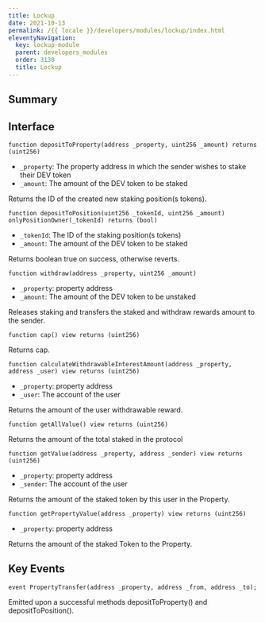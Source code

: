 ```yaml
---
title: Lockup
date: 2021-10-13
permalink: /{{ locale }}/developers/modules/lockup/index.html
eleventyNavigation:
  key: lockup-module
  parent: developers_modules
  order: 3130
  title: Lockup
---
```


## Summary

## Interface

```solidity
function depositToProperty(address _property, uint256 _amount) returns (uint256)
```

- `_property`: The property address in which the sender wishes to stake their DEV token
- `_amount`: The amount of the DEV token to be staked

Returns the ID of the created new staking position(s tokens).

```solidity
function depositToPosition(uint256 _tokenId, uint256 _amount) onlyPositionOwner(_tokenId) returns (bool)
```

- `_tokenId`: The ID of the staking position(s tokens)
- `_amount`: The amount of the DEV token to be staked

Returns boolean true on success, otherwise reverts.

```solidity
function withdraw(address _property, uint256 _amount)
```

- `_property`: property address
- `_amount`: The amount of the DEV token to be unstaked

Releases staking and transfers the staked and withdraw rewards amount to the sender.

```solidity
function cap() view returns (uint256)
```

Returns cap.

```solidity
function calculateWithdrawableInterestAmount(address _property, address _user) view returns (uint256)
```

- `_property`: property address
- `_user`: The account of the user

Returns the amount of the user withdrawable reward.

```solidity
function getAllValue() view returns (uint256)
```

Returns the amount of the total staked in the protocol

```solidity
function getValue(address _property, address _sender) view returns (uint256)
```

- `_property`: property address
- `_sender`: The account of the user

Returns the amount of the staked token by this user in the Property.

```solidity
function getPropertyValue(address _property) view returns (uint256)
```

- `_property`: property address

Returns the amount of the staked Token to the Property.

## Key Events

```solidity
event PropertyTransfer(address _property, address _from, address _to);
```

Emitted upon a successful methods depositToProperty() and depositToPosition().
